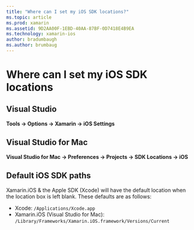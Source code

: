 ```yaml
---
title: "Where can I set my iOS SDK locations?"
ms.topic: article
ms.prod: xamarin
ms.assetid: 9D2AA00F-1EBD-40AA-87BF-0D7418E4B9EA
ms.technology: xamarin-ios
author: bradumbaugh
ms.author: brumbaug
---
```


# Where can I set my iOS SDK locations

## Visual Studio
**Tools -> Options -> Xamarin -> iOS Settings**

## Visual Studio for Mac
**Visual Studio for Mac -> Preferences -> Projects -> SDK Locations -> iOS**

## Default iOS SDK paths
Xamarin.iOS & the Apple SDK (Xcode) will have the default location when the location box is left blank. These defaults are as follows:

- Xcode: `/Applications/Xcode.app`
- Xamarin.iOS (Visual Studio for Mac): `/Library/Frameworks/Xamarin.iOS.framework/Versions/Current`

